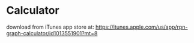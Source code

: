 # Calculator

download from iTunes app store at: https://itunes.apple.com/us/app/rpn-graph-calculator/id1013551901?mt=8
